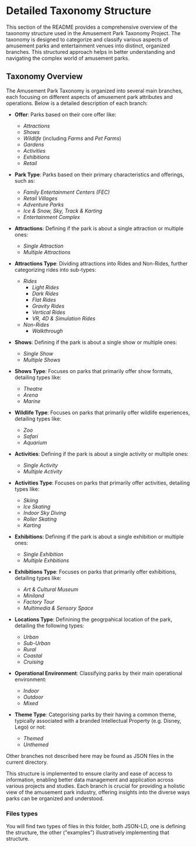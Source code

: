 # Detailed Taxonomy Structure
This section of the README provides a comprehensive overview of the taxonomy structure used in the Amusement Park Taxonomy Project. The taxonomy is designed to categorize and classify various aspects of amusement parks and entertainment venues into distinct, organized branches. This structured approach helps in better understanding and navigating the complex world of amusement parks.

## Taxonomy Overview
The Amusement Park Taxonomy is organized into several main branches, each focusing on different aspects of amusement park attributes and operations. Below is a detailed description of each branch:

- **Offer**: Parks based on their core offer like:
  
  - *Attractions*
  - *Shows*
  - *Wildlife* (including *Farms* and *Pet Farms*)
  - *Gardens*
  - *Activities*
  - *Exhibitions*
  - *Retail*
 
- **Park Type**: Parks based on their primary characteristics and offerings, such as:
  
  - *Family Entertainment Centers (FEC)*
  - *Retail Villages*
  - *Adventure Parks*
  - *Ice & Snow, Sky, Track & Karting*
  - *Entertainment Complex*
 
- **Attractions**: Defining if the park is about a single attraction or multiple ones:

  - *Single Attraction*
  - *Multiple Attractions*
    
- **Attractions Type**: Dividing attractions into Rides and Non-Rides, further categorizing rides into sub-types:

  - *Rides*
    - *Light Rides*
    - *Dark Rides*
    - *Flat Rides*
    - *Gravity Rides*
    - *Vertical Rides*
    - *VR, 4D & Simulation Rides*
  - *Non-Rides*
    - *Walkthrough*

- **Shows**: Defining if the park is about a single show or multiple ones:

  - *Single Show*
  - *Multiple Shows*
    
- **Shows Type**: Focuses on parks that primarily offer show formats, detailing types like:

  - *Theatre*
  - *Arena*
  - *Marine*
 
- **Wildlife Type**: Focuses on parks that primarily offer wildlife experiences, detailing types like:

  - *Zoo*
  - *Safari*
  - *Aquarium*

- **Activities**: Defining if the park is about a single activity or multiple ones:

  - *Single Activity*
  - *Multiple Activity*

- **Activities Type**: Focuses on parks that primarily offer activities, detailing types like:

  - *Skiing*
  - *Ice Skating*
  - *Indoor Sky Diving*
  - *Roller Skating*
  - *Karting*

- **Exhibitions**: Defining if the park is about a single exhibition or multiple ones:

  - *Single Exhibition*
  - *Multiple Exhbitions*

- **Exhibitions Type**: Focuses on parks that primarily offer exhibitions, detailing types like:

  - *Art & Cultural Museum*
  - *Miniland*
  - *Factory Tour*
  - *Multimedia & Sensory Space*

- **Locations Type**: Definining the geogrpahical location of the park, detailing the following types:
  
  - *Urban*
  - *Sub-Urban*
  - *Rural*
  - *Coastal*
  - *Cruising*
 
- **Operational Environment**: Classifying parks by their main operational environment:
    
    - *Indoor*
    - *Outdoor*
    - *Mixed*

- **Theme Type**: Categorising parks by their having a common theme, typically associated with a branded Intellectual Property  (e.g. Disney, Lego) or not:

  - *Themed*
  - *Unthemed*
      
Other branches not described here may be found as JSON files in the current directory.

This structure is implemented to ensure clarity and ease of access to information, enabling better data management and application across various projects and studies. Each branch is crucial for providing a holistic view of the amusement park industry, offering insights into the diverse ways parks can be organized and understood.

### Files types
You will find two types of files in this folder, both JSON-LD, one is defining the structure, the other ("examples") illustratively implementing that structure.
